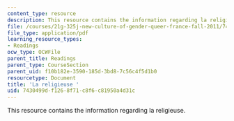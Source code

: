 ```yaml
---
content_type: resource
description: This resource contains the information regarding la religieuse.
file: /courses/21g-325j-new-culture-of-gender-queer-france-fall-2011/7430499df1268f71c8f6c81950a4d31c_MIT21G_325JF11_Diderot.pdf
file_type: application/pdf
learning_resource_types:
- Readings
ocw_type: OCWFile
parent_title: Readings
parent_type: CourseSection
parent_uid: f10b182e-3590-185d-3bd8-7c56c4f5d1b0
resourcetype: Document
title: 'La religieuse '
uid: 7430499d-f126-8f71-c8f6-c81950a4d31c
---
```

This resource contains the information regarding la religieuse.

